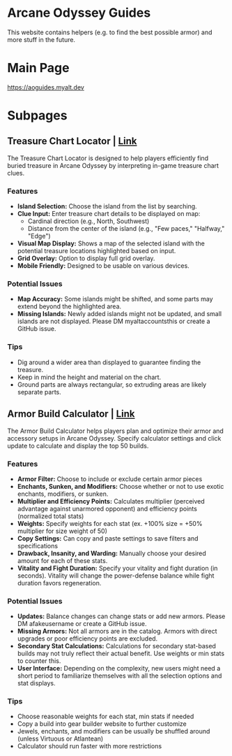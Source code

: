 # Arcane Odyssey Guides
This website contains helpers (e.g. to find the best possible armor) and more stuff in the future.

# Main Page
https://aoguides.myalt.dev

# Subpages

## Treasure Chart Locator | [Link](https://aoguides.myalt.dev/treasure)
The Treasure Chart Locator is designed to help players efficiently find buried treasure in Arcane Odyssey by interpreting in-game treasure chart clues.

### Features

* **Island Selection:** Choose the island from the list by searching.
* **Clue Input:** Enter treasure chart details to be displayed on map:
    * Cardinal direction (e.g., North, Southwest)
    * Distance from the center of the island (e.g., "Few paces," "Halfway," "Edge")
* **Visual Map Display:** Shows a map of the selected island with the potential treasure locations highlighted based on input.
* **Grid Overlay:** Option to display full grid overlay.
* **Mobile Friendly:** Designed to be usable on various devices.

### Potential Issues

* **Map Accuracy:** Some islands might be shifted, and some parts may extend beyond the highlighted area.
* **Missing Islands:** Newly added islands might not be updated, and small islands are not displayed. Please DM myaltaccountsthis or create a GitHub issue.

### Tips

* Dig around a wider area than displayed to guarantee finding the treasure.
* Keep in mind the height and material on the chart.
* Ground parts are always rectangular, so extruding areas are likely separate parts.

## Armor Build Calculator | [Link](https://aoguides.myalt.dev/armor)
The Armor Build Calculator helps players plan and optimize their armor and accessory setups in Arcane Odyssey. Specify calculator settings and click update to calculate and display the top 50 builds.

### Features

* **Armor Filter:** Choose to include or exclude certain armor pieces
* **Enchants, Sunken, and Modifiers:** Choose whether or not to use exotic enchants, modifiers, or sunken.
* **Multiplier and Efficiency Points:** Calculates multiplier (perceived advantage against unarmored opponent) and efficiency points (normalized total stats)
* **Weights:** Specify weights for each stat (ex. +100% size = +50% multiplier for size weight of 50)
* **Copy Settings:** Can copy and paste settings to save filters and specifications
* **Drawback, Insanity, and Warding:** Manually choose your desired amount for each of these stats.
* **Vitality and Fight Duration:** Specify your vitality and fight duration (in seconds). Vitality will change the power-defense balance while fight duration favors regeneration.

### Potential Issues

* **Updates:** Balance changes can change stats or add new armors. Please DM afakeusername or create a GitHub issue.
* **Missing Armors:** Not all armors are in the catalog. Armors with direct upgrades or poor efficiency points are excluded.
* **Secondary Stat Calculations:** Calculations for secondary stat-based builds may not truly reflect their actual benefit. Use weights or min stats to counter this.
* **User Interface:** Depending on the complexity, new users might need a short period to familiarize themselves with all the selection options and stat displays.

### Tips

* Choose reasonable weights for each stat, min stats if needed
* Copy a build into gear builder website to further customize
* Jewels, enchants, and modifiers can be usually be shuffled around (unless Virtuous or Atlantean)
* Calculator should run faster with more restrictions